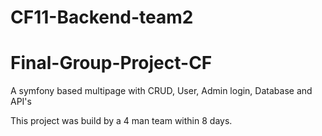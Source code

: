 # CF11-Backend-team2
# Final-Group-Project-CF

A symfony based multipage with CRUD, User, Admin login, Database and API's

This project was build by a 4 man team within 8 days.